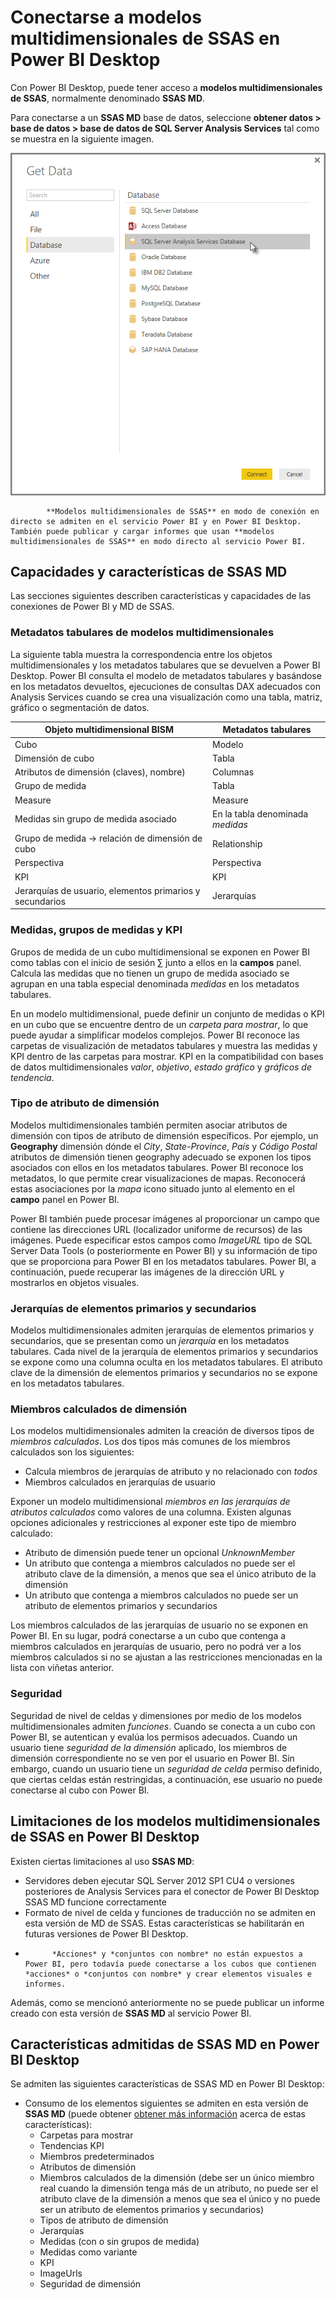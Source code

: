 <properties
   pageTitle="Datos multidimensionales de servicios de análisis en Power BI Desktop"
   description="Datos multidimensionales de servicios de análisis en Power BI Desktop"
   services="powerbi"
   documentationCenter=""
   authors="davidiseminger"
   manager="mblythe"
   backup=""
   editor=""
   tags=""
   qualityFocus="no"
   qualityDate=""/>

<tags
   ms.service="powerbi"
   ms.devlang="NA"
   ms.topic="article"
   ms.tgt_pltfrm="NA"
   ms.workload="powerbi"
   ms.date="10/12/2016"
   ms.author="davidi"/>

# Conectarse a modelos multidimensionales de SSAS en Power BI Desktop  

Con Power BI Desktop, puede tener acceso a **modelos multidimensionales de SSAS**, normalmente denominado **SSAS MD**.

Para conectarse a un **SSAS MD** base de datos, seleccione **obtener datos &gt; base de datos &gt; base de datos de SQL Server Analysis Services** tal como se muestra en la siguiente imagen.

![](media/powerbi-desktop-ssas-multidimensional/ssas-multidimensional-2.png)


            **Modelos multidimensionales de SSAS** en modo de conexión en directo se admiten en el servicio Power BI y en Power BI Desktop. También puede publicar y cargar informes que usan **modelos multidimensionales de SSAS** en modo directo al servicio Power BI.

## Capacidades y características de SSAS MD
Las secciones siguientes describen características y capacidades de las conexiones de Power BI y MD de SSAS.

### Metadatos tabulares de modelos multidimensionales
La siguiente tabla muestra la correspondencia entre los objetos multidimensionales y los metadatos tabulares que se devuelven a Power BI Desktop. Power BI consulta el modelo de metadatos tabulares y basándose en los metadatos devueltos, ejecuciones de consultas DAX adecuados con Analysis Services cuando se crea una visualización como una tabla, matriz, gráfico o segmentación de datos.

|Objeto multidimensional BISM |Metadatos tabulares|
|---|---|
|Cubo|Modelo |
|Dimensión de cubo | Tabla |
|Atributos de dimensión (claves), nombre) | Columnas  |
|Grupo de medida | Tabla|
|Measure | Measure |
|Medidas sin grupo de medida asociado | En la tabla denominada *medidas*|
|Grupo de medida -> relación de dimensión de cubo | Relationship |
|Perspectiva | Perspectiva|
|KPI | KPI |
|Jerarquías de usuario, elementos primarios y secundarios | Jerarquías |

### Medidas, grupos de medidas y KPI
Grupos de medida de un cubo multidimensional se exponen en Power BI como tablas con el inicio de sesión ∑ junto a ellos en la **campos** panel. Calcula las medidas que no tienen un grupo de medida asociado se agrupan en una tabla especial denominada *medidas* en los metadatos tabulares.

En un modelo multidimensional, puede definir un conjunto de medidas o KPI en un cubo que se encuentre dentro de un *carpeta para mostrar*, lo que puede ayudar a simplificar modelos complejos. Power BI reconoce las carpetas de visualización de metadatos tabulares y muestra las medidas y KPI dentro de las carpetas para mostrar. KPI en la compatibilidad con bases de datos multidimensionales *valor*, *objetivo*, *estado gráfico* y *gráficos de tendencia*.

### Tipo de atributo de dimensión
Modelos multidimensionales también permiten asociar atributos de dimensión con tipos de atributo de dimensión específicos. Por ejemplo, un **Geography** dimensión dónde el *City*, *State-Province*, *País* y *Código Postal* atributos de dimensión tienen geography adecuado se exponen los tipos asociados con ellos en los metadatos tabulares. Power BI reconoce los metadatos, lo que permite crear visualizaciones de mapas. Reconocerá estas asociaciones por la *mapa* icono situado junto al elemento en el **campo** panel en Power BI.

Power BI también puede procesar imágenes al proporcionar un campo que contiene las direcciones URL (localizador uniforme de recursos) de las imágenes. Puede especificar estos campos como *ImageURL* tipo de SQL Server Data Tools (o posteriormente en Power BI) y su información de tipo que se proporciona para Power BI en los metadatos tabulares. Power BI, a continuación, puede recuperar las imágenes de la dirección URL y mostrarlos en objetos visuales.

### Jerarquías de elementos primarios y secundarios
Modelos multidimensionales admiten jerarquías de elementos primarios y secundarios, que se presentan como un *jerarquía* en los metadatos tabulares. Cada nivel de la jerarquía de elementos primarios y secundarios se expone como una columna oculta en los metadatos tabulares. El atributo clave de la dimensión de elementos primarios y secundarios no se expone en los metadatos tabulares.

### Miembros calculados de dimensión
Los modelos multidimensionales admiten la creación de diversos tipos de *miembros calculados*. Los dos tipos más comunes de los miembros calculados son los siguientes:

-   Calcula miembros de jerarquías de atributo y no relacionado con *todos*
-   Miembros calculados en jerarquías de usuario

Exponer un modelo multidimensional *miembros en las jerarquías de atributos calculados* como valores de una columna. Existen algunas opciones adicionales y restricciones al exponer este tipo de miembro calculado:
-   Atributo de dimensión puede tener un opcional *UnknownMember*
-   Un atributo que contenga a miembros calculados no puede ser el atributo clave de la dimensión, a menos que sea el único atributo de la dimensión
-   Un atributo que contenga a miembros calculados no puede ser un atributo de elementos primarios y secundarios

Los miembros calculados de las jerarquías de usuario no se exponen en Power BI. En su lugar, podrá conectarse a un cubo que contenga a miembros calculados en jerarquías de usuario, pero no podrá ver a los miembros calculados si no se ajustan a las restricciones mencionadas en la lista con viñetas anterior.

### Seguridad
Seguridad de nivel de celdas y dimensiones por medio de los modelos multidimensionales admiten *funciones*. Cuando se conecta a un cubo con Power BI, se autentican y evalúa los permisos adecuados. Cuando un usuario tiene *seguridad de la dimensión* aplicado, los miembros de dimensión correspondiente no se ven por el usuario en Power BI. Sin embargo, cuando un usuario tiene un *seguridad de celda* permiso definido, que ciertas celdas están restringidas, a continuación, ese usuario no puede conectarse al cubo con Power BI.

## Limitaciones de los modelos multidimensionales de SSAS en Power BI Desktop
Existen ciertas limitaciones al uso **SSAS MD**:

-   Servidores deben ejecutar SQL Server 2012 SP1 CU4 o versiones posteriores de Analysis Services para el conector de Power BI Desktop SSAS MD funcione correctamente
-   Formato de nivel de celda y funciones de traducción no se admiten en esta versión de MD de SSAS. Estas características se habilitarán en futuras versiones de Power BI Desktop.
-   
            *Acciones* y *conjuntos con nombre* no están expuestos a Power BI, pero todavía puede conectarse a los cubos que contienen *acciones* o *conjuntos con nombre* y crear elementos visuales e informes.

Además, como se mencionó anteriormente no se puede publicar un informe creado con esta versión de **SSAS MD** al servicio Power BI.

## Características admitidas de SSAS MD en Power BI Desktop
Se admiten las siguientes características de SSAS MD en Power BI Desktop:

-   Consumo de los elementos siguientes se admiten en esta versión de **SSAS MD** (puede obtener [obtener más información](https://msdn.microsoft.com/library/jj969574.aspx) acerca de estas características):
    - Carpetas para mostrar
    - Tendencias KPI
    - Miembros predeterminados
    - Atributos de dimensión
    - Miembros calculados de la dimensión (debe ser un único miembro real cuando la dimensión tenga más de un atributo, no puede ser el atributo clave de la dimensión a menos que sea el único y no puede ser un atributo de elementos primarios y secundarios)
    - Tipos de atributo de dimensión
    - Jerarquías
    - Medidas (con o sin grupos de medida)
    - Medidas como variante
    - KPI
    - ImageUrls
    - Seguridad de dimensión
